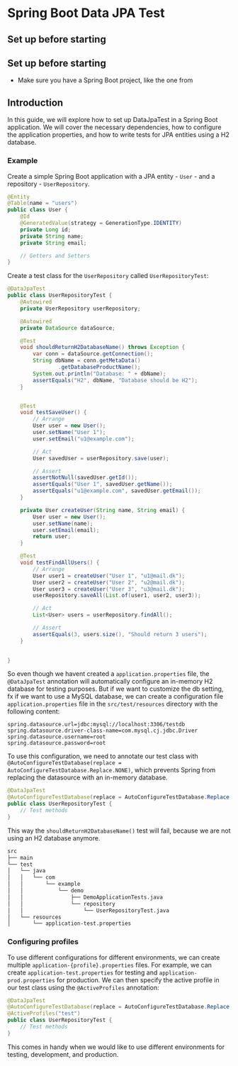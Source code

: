 # Spring Boot Data JPA Test

## Set up before starting
## Set up before starting
- Make sure you have a Spring Boot project, like the one from 

## Introduction
In this guide, we will explore how to set up DataJpaTest in a Spring Boot application. We will cover the necessary dependencies, how to configure the application properties, and how to write tests for JPA entities using a H2 database.

### Example
Create a simple Spring Boot application with a JPA entity - `User` - and a repository - `UserRepository`.
```java
@Entity
@Table(name = "users")
public class User {
    @Id
    @GeneratedValue(strategy = GenerationType.IDENTITY)
    private Long id;
    private String name;
    private String email;

    // Getters and Setters
}
```

Create a test class for the `UserRepository` called `UserRepositoryTest`:
```java
@DataJpaTest
public class UserRepositoryTest {
    @Autowired
    private UserRepository userRepository;

    @Autowired
    private DataSource dataSource;

    @Test
    void shouldReturnH2DatabaseName() throws Exception {
        var conn = dataSource.getConnection();
        String dbName = conn.getMetaData()
                .getDatabaseProductName();
        System.out.println("Database: " + dbName);
        assertEquals("H2", dbName, "Database should be H2");
    }


    @Test
    void testSaveUser() {
        // Arrange
        User user = new User();
        user.setName("User 1");
        user.setEmail("u1@example.com");

        // Act
        User savedUser = userRepository.save(user);

        // Assert
        assertNotNull(savedUser.getId());
        assertEquals("User 1", savedUser.getName());
        assertEquals("u1@example.com", savedUser.getEmail());
    }

    private User createUser(String name, String email) {
        User user = new User();
        user.setName(name);
        user.setEmail(email);
        return user;
    }

    @Test
    void testFindAllUsers() {
        // Arrange
        User user1 = createUser("User 1", "u1@mail.dk");
        User user2 = createUser("User 2", "u2@mail.dk");
        User user3 = createUser("User 3", "u3@mail.dk");
        userRepository.saveAll(List.of(user1, user2, user3));

        // Act
        List<User> users = userRepository.findAll();

        // Assert
        assertEquals(3, users.size(), "Should return 3 users");
    }

        
}
```
So even though we havent created a `application.properties` file, the `@DataJpaTest` annotation will automatically configure an in-memory H2 database for testing purposes. But if we want to customize the db setting, fx if we want to use a MySQL database, we can create a configuration file `application.properties` file in the `src/test/resources` directory with the following content:

```properties
spring.datasource.url=jdbc:mysql://localhost:3306/testdb
spring.datasource.driver-class-name=com.mysql.cj.jdbc.Driver
spring.datasource.username=root
spring.datasource.password=root
```

To use this configuration, we need to annotate our test class with `@AutoConfigureTestDatabase(replace = AutoConfigureTestDatabase.Replace.NONE)`, which prevents Spring from replacing the datasource with an in-memory database.

```java
@DataJpaTest
@AutoConfigureTestDatabase(replace = AutoConfigureTestDatabase.Replace.NONE)
public class UserRepositoryTest {
    // Test methods
}
```
This way the `shouldReturnH2DatabaseName()` test will fail, because we are not using an H2 database anymore.

``` bash
src
├── main
└── test
│   └── java
│   │   └── com
│   │       └── example
│   │           └── demo
│   │               ├── DemoApplicationTests.java
│   │               └── repository
│   │                   └── UserRepositoryTest.java
│   └── resources
│       └── application-test.properties
```

### Configuring profiles
To use different configurations for different environments, we can create multiple `application-{profile}.properties` files. For example, we can create `application-test.properties` for testing and `application-prod.properties` for production. We can then specify the active profile in our test class using the `@ActiveProfiles` annotation:

```java
@DataJpaTest
@AutoConfigureTestDatabase(replace = AutoConfigureTestDatabase.Replace.NONE)
@ActiveProfiles("test")
public class UserRepositoryTest {
    // Test methods
}
```

This comes in handy when we would like to use different environments for testing, development, and production.